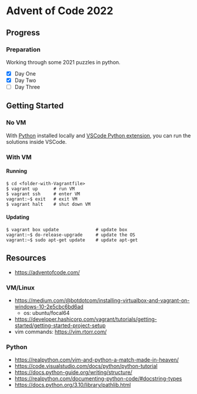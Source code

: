 # Advent of Code 2022

## Progress
### Preparation

Working through some 2021 puzzles in python.
* [x] Day One
* [x] Day Two
* [ ] Day Three

## Getting Started
### No VM
With [Python](https://www.python.org/downloads/) installed locally and [VSCode Python extension](https://marketplace.visualstudio.com/items?itemName=ms-python.python), you can run the solutions inside VSCode.

### With VM
#### Running

```
$ cd <folder-with-Vagrantfile>
$ vagrant up      # run VM
$ vagrant ssh     # enter VM
vagrant:~$ exit   # exit VM
$ vagrant halt    # shut down VM
```

#### Updating

```
$ vagrant box update              # update box
vagrant:~$ do-release-upgrade     # update the OS
vagrant:~$ sudo apt-get update    # update apt-get
```

## Resources
* https://adventofcode.com/

### VM/Linux
* https://medium.com/@botdotcom/installing-virtualbox-and-vagrant-on-windows-10-2e5cbc6bd6ad
  * os: ubuntu/focal64
* https://developer.hashicorp.com/vagrant/tutorials/getting-started/getting-started-project-setup
* vim commands: https://vim.rtorr.com/

### Python  
* https://realpython.com/vim-and-python-a-match-made-in-heaven/
* https://code.visualstudio.com/docs/python/python-tutorial
* https://docs.python-guide.org/writing/structure/
* https://realpython.com/documenting-python-code/#docstring-types
* https://docs.python.org/3.10/library/pathlib.html
